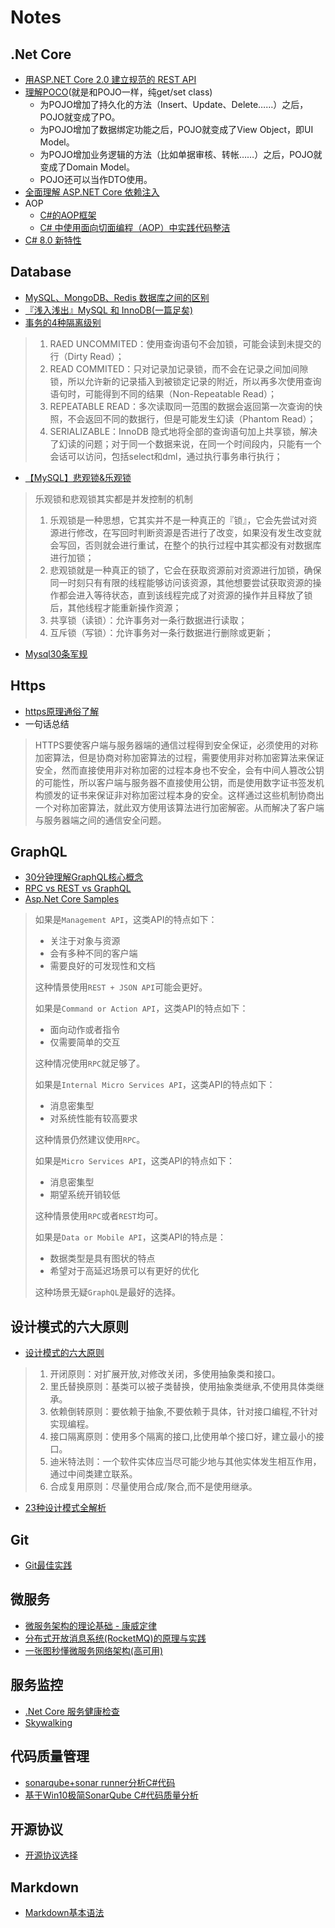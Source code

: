 # Notes

## .Net Core
* [用ASP.NET Core 2.0 建立规范的 REST API](http://www.cnblogs.com/cgzl/p/9010978.html)
* [理解POCO](https://kb.cnblogs.com/page/89750/)(就是和POJO一样，纯get/set class)
    * 为POJO增加了持久化的方法（Insert、Update、Delete……）之后，POJO就变成了PO。
    * 为POJO增加了数据绑定功能之后，POJO就变成了View Object，即UI Model。
    * 为POJO增加业务逻辑的方法（比如单据审核、转帐……）之后，POJO就变成了Domain Model。
    * POJO还可以当作DTO使用。
* [全面理解 ASP.NET Core 依赖注入](https://www.cnblogs.com/jesse2013/p/di-in-aspnetcore.html)
* AOP
    * [C#的AOP框架](https://www.cnblogs.com/kiba/p/9920691.html)
    * [C# 中使用面向切面编程（AOP）中实践代码整洁](https://www.cnblogs.com/chenug/p/9848852.html)
* [C# 8.0 新特性](https://www.cnblogs.com/Rwing/p/building-c-8-0.html)

## Database
* [MySQL、MongoDB、Redis 数据库之间的区别](https://blog.csdn.net/CatStarXcode/article/details/79513425?utm_source=blogxgwz1)
* [『浅入浅出』MySQL 和 InnoDB(一篇足矣)](https://draveness.me/mysql-innodb)
* [事务的4种隔离级别](https://blog.csdn.net/qq_33290787/article/details/51924963)
> 1. RAED UNCOMMITED：使用查询语句不会加锁，可能会读到未提交的行（Dirty Read）；
> 2. READ COMMITED：只对记录加记录锁，而不会在记录之间加间隙锁，所以允许新的记录插入到被锁定记录的附近，所以再多次使用查询语句时，可能得到不同的结果（Non-Repeatable Read）；
> 3. REPEATABLE READ：多次读取同一范围的数据会返回第一次查询的快照，不会返回不同的数据行，但是可能发生幻读（Phantom Read）；
> 4. SERIALIZABLE：InnoDB 隐式地将全部的查询语句加上共享锁，解决了幻读的问题；对于同一个数据来说，在同一个时间段内，只能有一个会话可以访问，包括select和dml，通过执行事务串行执行；
* [【MySQL】悲观锁&乐观锁](https://www.cnblogs.com/zhiqian-ali/p/6200874.html)
> 乐观锁和悲观锁其实都是并发控制的机制
> 1. 乐观锁是一种思想，它其实并不是一种真正的『锁』，它会先尝试对资源进行修改，在写回时判断资源是否进行了改变，如果没有发生改变就会写回，否则就会进行重试，在整个的执行过程中其实都没有对数据库进行加锁；
> 2. 悲观锁就是一种真正的锁了，它会在获取资源前对资源进行加锁，确保同一时刻只有有限的线程能够访问该资源，其他想要尝试获取资源的操作都会进入等待状态，直到该线程完成了对资源的操作并且释放了锁后，其他线程才能重新操作资源；
> 3. 共享锁（读锁）：允许事务对一条行数据进行读取；
> 4. 互斥锁（写锁）：允许事务对一条行数据进行删除或更新；
* [Mysql30条军规](https://github.com/murdering/notes/blob/master/Resources/Mysql%e5%86%9b%e8%a7%84.md)

## Https
* [https原理通俗了解](https://www.cnblogs.com/zhangshitong/p/6478721.html)
* 一句话总结
> HTTPS要使客户端与服务器端的通信过程得到安全保证，必须使用的对称加密算法，但是协商对称加密算法的过程，需要使用非对称加密算法来保证安全，然而直接使用非对称加密的过程本身也不安全，会有中间人篡改公钥的可能性，所以客户端与服务器不直接使用公钥，而是使用数字证书签发机构颁发的证书来保证非对称加密过程本身的安全。这样通过这些机制协商出一个对称加密算法，就此双方使用该算法进行加密解密。从而解决了客户端与服务器端之间的通信安全问题。

## GraphQL
* [30分钟理解GraphQL核心概念](https://segmentfault.com/a/1190000014131950?utm_source=tag-newest)
* [RPC vs REST vs GraphQL](https://segmentfault.com/a/1190000013961872)
* [Asp.Net Core Samples](https://github.com/murdering/notes/tree/master/GraphQL)
> 如果是`Management API`，这类API的特点如下：
> * 关注于对象与资源
> * 会有多种不同的客户端
> * 需要良好的可发现性和文档
>
> 这种情景使用`REST + JSON API`可能会更好。
>
> 如果是`Command or Action API`，这类API的特点如下：
> * 面向动作或者指令
> * 仅需要简单的交互
>
> 这种情况使用`RPC`就足够了。
> 
> 如果是`Internal Micro Services API`，这类API的特点如下：
> * 消息密集型
> * 对系统性能有较高要求
>
> 这种情景仍然建议使用`RPC`。
>
> 如果是`Micro Services API`，这类API的特点如下：
> * 消息密集型
> * 期望系统开销较低
>
> 这种情景使用`RPC`或者`REST`均可。
>
> 如果是`Data or Mobile API`，这类API的特点是：
> * 数据类型是具有图状的特点
> * 希望对于高延迟场景可以有更好的优化
>
> 这种场景无疑`GraphQL`是最好的选择。

## 设计模式的六大原则
* [设计模式的六大原则](https://www.cnblogs.com/fengyumeng/p/10463048.html)
> 1. 开闭原则：对扩展开放,对修改关闭，多使用抽象类和接口。
> 2. 里氏替换原则：基类可以被子类替换，使用抽象类继承,不使用具体类继承。
> 3. 依赖倒转原则：要依赖于抽象,不要依赖于具体，针对接口编程,不针对实现编程。
> 4. 接口隔离原则：使用多个隔离的接口,比使用单个接口好，建立最小的接口。
> 5. 迪米特法则：一个软件实体应当尽可能少地与其他实体发生相互作用，通过中间类建立联系。
> 6. 合成复用原则：尽量使用合成/聚合,而不是使用继承。
* [23种设计模式全解析](https://www.cnblogs.com/susanws/p/5510229.html)

## Git
* [Git最佳实践](http://www.cnblogs.com/wish123/p/9785101.html)

## 微服务
* [微服务架构的理论基础 - 康威定律](https://yq.aliyun.com/articles/8611)
* [分布式开放消息系统(RocketMQ)的原理与实践](https://www.jianshu.com/p/453c6e7ff81c)
* [一张图秒懂微服务网络架构(高可用)](https://www.cnblogs.com/yuesf/p/11831234.html)

## 服务监控
* [.Net Core 服务健康检查](https://github.com/murdering/notes/tree/master/AspNetCore.HealthChecks.WithUriAndUI.Samples)
* [Skywalking](https://github.com/murdering/notes/blob/master/Resources/Skywalking.md)

## 代码质量管理
* [sonarqube+sonar runner分析C#代码](https://www.cnblogs.com/luoqin520/p/6945304.html)
* [基于Win10极简SonarQube C#代码质量分析](https://www.cnblogs.com/CoderAyu/p/9416376.html)

## 开源协议
* [开源协议选择](https://coderxing.gitbooks.io/architecture-evolution/chapter1/di-yi-zhang-ff1a-zhun-bei-qi-cheng/12-guan-yu-kai-yuan/123-kai-yuan-xie-yi-de-xuan-ze.html)

## Markdown
* [Markdown基本语法](https://www.jianshu.com/p/191d1e21f7ed)

